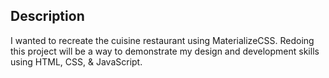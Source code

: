 ## Description
I wanted to recreate the cuisine restaurant using MaterializeCSS. Redoing this project will be a way to demonstrate my design and development skills using HTML, CSS, & JavaScript.